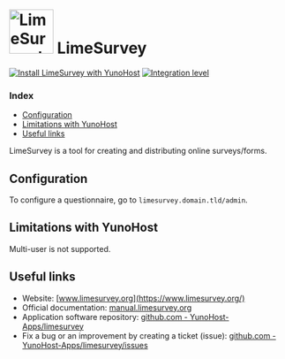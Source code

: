 # <img src="/images/limesurvey_logo.svg" height="80px" alt="LimeSurvey's logo"> LimeSurvey

[![Install LimeSurvey with YunoHost](https://install-app.yunohost.org/install-with-yunohost.svg)](https://install-app.yunohost.org/?app=limesurvey) [![Integration level](https://dash.yunohost.org/integration/limesurvey.svg)](https://dash.yunohost.org/appci/app/limesurvey)

### Index

- [Configuration](#configuration)
- [Limitations with YunoHost](#limitations-with-yunohost)
- [Useful links](#useful-links)

LimeSurvey is a tool for creating and distributing online surveys/forms.

## Configuration

To configure a questionnaire, go to `limesurvey.domain.tld/admin`.

## Limitations with YunoHost

Multi-user is not supported.

## Useful links

+ Website: [www.limesurvey.org](https://www.limesurvey.org/)
+ Official documentation: [manual.limesurvey.org](https://manual.limesurvey.org/LimeSurvey_Manual)
+ Application software repository: [github.com - YunoHost-Apps/limesurvey](https://github.com/YunoHost-Apps/limesurvey_ynh)
+ Fix a bug or an improvement by creating a ticket (issue): [github.com - YunoHost-Apps/limesurvey/issues](https://github.com/YunoHost-Apps/limesurvey_ynh/issues)
